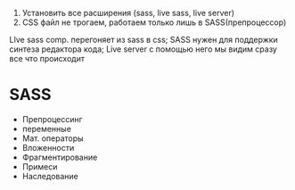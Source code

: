 1. Установить все расширения (sass, live sass, live server)
2. CSS файл не трогаем, работаем только лишь в SASS(препроцессор)

LIve sass comp. перегоняет из sass в css; SASS нужен для поддержки синтеза редактора кода; Live server с помощью него мы видим сразу все что происходит

# SASS 
* Препроцессинг
* переменные
* Мат. операторы
* Вложенности
* Фрагментирование 
* Примеси
* Наследование